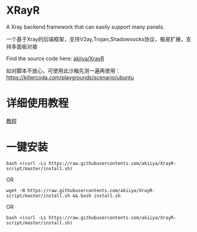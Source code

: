 # XRayR
A Xray backend framework that can easily support many panels.

一个基于Xray的后端框架，支持V2ay,Trojan,Shadowsocks协议，极易扩展，支持多面板对接

Find the source code here: [akiiya/XrayR](https://github.com/akiiya/XrayR)

如对脚本不放心，可使用此沙箱先测一遍再使用：https://killercoda.com/playgrounds/scenario/ubuntu

# 详细使用教程

[教程](https://crackair.gitbook.io/xrayr-project/)

# 一键安装

```
bash <(curl -Ls https://raw.githubusercontents.com/akiiya/XrayR-script/master/install.sh)
```
OR
```
wget -N https://raw.githubusercontents.com/akiiya/XrayR-script/master/install.sh && bash install.sh
```
OR
```
bash <(curl -Ls https://raw.githubusercontents.com/akiiya/XrayR-script/master/install.sh)
```